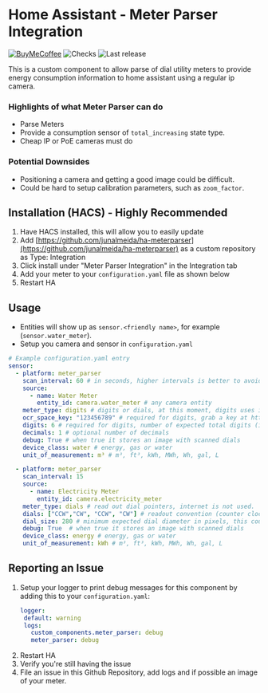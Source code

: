 # Home Assistant - Meter Parser Integration
[![BuyMeCoffee][buymecoffeebadge]][buymecoffee] ![Checks][checksbadge]
![Last release][releasebadge]

This is a custom component to allow parse of dial utility meters to provide energy consumption information to home assistant using a regular ip camera.

### Highlights of what **Meter Parser** can do

* Parse Meters
* Provide a consumption sensor of `total_increasing` state type.
* Cheap IP or PoE cameras must do

### Potential Downsides

* Positioning a camera and getting a good image could be difficult.
* Could be hard to setup calibration parameters, such as `zoom_factor`.

## Installation (HACS) - Highly Recommended

1. Have HACS installed, this will allow you to easily update
2. Add [https://github.com/junalmeida/ha-meterparser](https://github.com/junalmeida/ha-meterparser) as a custom
   repository as Type: Integration
3. Click install under "Meter Parser Integration" in the Integration tab
4. Add your meter to your `configuration.yaml` file as shown below
5. Restart HA


## Usage

* Entities will show up as `sensor.<friendly name>`, for example (`sensor.water_meter`).
* Setup you camera and sensor in `configuration.yaml`
```yaml
# Example configuration.yaml entry
sensor:
  - platform: meter_parser
    scan_interval: 60 # in seconds, higher intervals is better to avoid rate limits
    source:
      - name: Water Meter
        entity_id: camera.water_meter # any camera entity
    meter_type: digits # digits or dials, at this moment, digits uses internet to ocr.
    ocr_space_key: "123456789" # required for digits, grab a key at https://ocr.space/ (watch for rate limits)
    digits: 6 # required for digits, number of expected total digits (including decimals)
    decimals: 1 # optional number of decimals
    debug: True # when true it stores an image with scanned dials
    device_class: water # energy, gas or water
    unit_of_measurement: m³ # m³, ft³, kWh, MWh, Wh, gal, L

  - platform: meter_parser
    scan_interval: 15
    source:
      - name: Electricity Meter
        entity_id: camera.electricity_meter
    meter_type: dials # read out dial pointers, internet is not used.
    dials: ["CCW","CW", "CCW", "CW"] # readout convention (counter clockwise, clockwise)
    dial_size: 280 # minimum expected dial diameter in pixels, this could be hard to figure out, so position your camera, and access with VLC to check the diameter of each dial, then set a minimum with an error margin. 
    debug: True  # when true it stores an image with scanned dials
    device_class: energy # energy, gas or water
    unit_of_measurement: kWh # m³, ft³, kWh, MWh, Wh, gal, L
``` 

## Reporting an Issue

1. Setup your logger to print debug messages for this component by adding this to your `configuration.yaml`:
    ```yaml
    logger:
     default: warning
     logs:
       custom_components.meter_parser: debug
       meter_parser: debug
    ```
2. Restart HA
3. Verify you're still having the issue
4. File an issue in this Github Repository, add logs and if possible an image of your meter.


[buymecoffee]: https://www.buymeacoffee.com/junalmeida
[buymecoffeebadge]: https://img.shields.io/badge/buy%20me%20a%20coffee-donate-orange?style=plastic&logo=buymeacoffee
[checksbadge]:https://img.shields.io/github/checks-status/junalmeida/ha-meterparser/master?style=plastic
[releasebadge]:https://img.shields.io/github/v/release/junalmeida/ha-meterparser?style=plastic